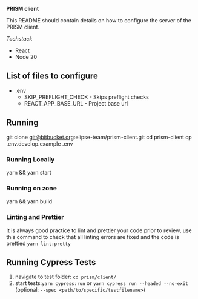 **PRISM client**

This README should contain details on how to configure the server of the PRISM client.

_Techstack_

- React
- Node 20

## List of files to configure

- .env
  - SKIP_PREFLIGHT_CHECK - Skips preflight checks
  - REACT_APP_BASE_URL - Project base url

## Running

git clone git@bitbucket.org:elipse-team/prism-client.git
cd prism-client
cp .env.develop.example .env

### Running Locally

yarn && yarn start

### Running on zone

yarn && yarn build

### Linting and Prettier

It is always good practice to lint and prettier your code prior to review,
use this command to check that all linting errors are fixed and the code
is prettied
`yarn lint:pretty`

## Running Cypress Tests

1. navigate to test folder: `cd prism/client/`
2. start tests:`yarn cypress:run` or `yarn cypress run --headed --no-exit` (optional: `--spec <path/to/specific/testfilename>`)

